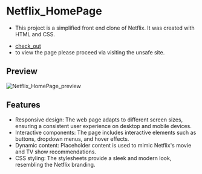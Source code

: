 # Netflix_HomePage


- This project is a simplified front end clone of Netflix. It was created with HTML and CSS.
+ [check_out](https://suchitgaidhane.github.io/Netflix_HomePage/)
+ to view the page please proceed via visiting the unsafe site.

## Preview
![Netflix_HomePage_preview](https://github.com/SuchitGaidhane/Netflix_HomePage/assets/131668852/9795b9ff-0daa-44f7-91df-3d3c31064424)


## Features
- Responsive design: The web page adapts to different screen sizes, ensuring a consistent user experience on desktop and mobile devices.
- Interactive components: The page includes interactive elements such as buttons, dropdown menus, and hover effects.
- Dynamic content: Placeholder content is used to mimic Netflix's movie and TV show recommendations.
- CSS styling: The stylesheets provide a sleek and modern look, resembling the Netflix branding.
